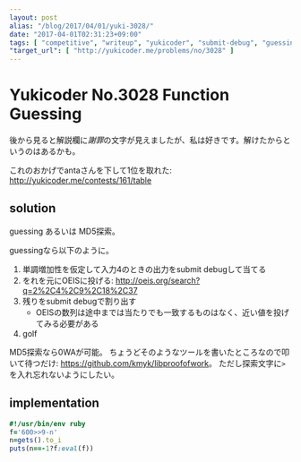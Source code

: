 ```yaml
---
layout: post
alias: "/blog/2017/04/01/yuki-3028/"
date: "2017-04-01T02:31:23+09:00"
tags: [ "competitive", "writeup", "yukicoder", "submit-debug", "guessing", "golf", "oeis" ]
"target_url": [ "http://yukicoder.me/problems/no/3028" ]
---
```


# Yukicoder No.3028 Function Guessing

後から見ると解説欄に*謝罪*の文字が見えましたが、私は好きです。解けたからというのはあるかも。

これのおかげでantaさんを下して$1$位を取れた: <http://yukicoder.me/contests/161/table>

## solution

guessing あるいは MD5探索。

guessingなら以下のように。

1.  単調増加性を仮定して入力$4$のときの出力をsubmit debugして当てる
2.  をれを元にOEISに投げる: <http://oeis.org/search?q=2%2C4%2C9%2C18%2C37>
3.  残りをsubmit debugで割り出す
    -   OEISの数列は途中までは当たりでも一致するものはなく、近い値を投げてみる必要がある
4.  golf

MD5探索なら$0$WAが可能。
ちょうどそのようなツールを書いたところなので叩いて待つだけ: <https://github.com/kmyk/libproofofwork>。
ただし探索文字に`>`を入れ忘れないようにしたい。

## implementation

``` ruby
#!/usr/bin/env ruby
f='600>>9-n'
n=gets().to_i
puts(n==-1?f:eval(f))
```
